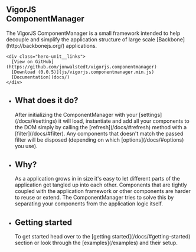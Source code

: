 <section class="hero-unit">
  <div class="hero-unit__content">
    <h1>VigorJS <br/>ComponentManager</h1>
    <p>The VigorJS ComponentManager is a small framework intended to help decouple and simplify the application structure of large scale [Backbone](http://backbonejs.org/) applications.</p>

    <div class="hero-unit__links">
      [View on GitHub](https://github.com/jonwalstedt/vigorjs.componentmanager)
      [Download (0.0.5)](js/vigorjs.componentmanager.min.js)
      [Documentation](docs/)
    </div>
  </div>
</section>

<section class="about">
  <ul>
    <li>
      <h2>What does it do?</h2>
      <p>After initializing the ComponentManager with your [settings](/docs/#settings) it will load, instantiate and add all your components to the DOM simply by calling the [refresh](/docs/#refresh) method with a [filter](/docs/#filter). Any components that doesn't match the passed filter will be disposed (depending on which [options](/docs/#options) you use).</p>
    </li>
    <li>
      <h2>Why?</h2>
      <p>As a application grows in in size it's easy to let different parts of the application get tangled up into each other. Components that are tightly coupled with the application framework or other components are harder to reuse or extend. The ComponentManager tries to solve this by separating your components from the application logic itself.</p>
    </li>
    <li>
      <h2>Getting started</h2>
      <p>To get started head over to the [getting started](/docs/#getting-started) section or look through the [examples](/examples) and their setup.</p>
    </li>
  </ul>
</section>